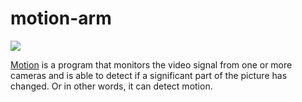 motion-arm
==========

![](https://badge.imagelayers.io/vimagick/motion-arm:latest.svg)

[Motion][1] is a program that monitors the video signal from one or more cameras
and is able to detect if a significant part of the picture has changed. Or in
other words, it can detect motion.

[1]: http://lavrsen.dk/foswiki/bin/view/Motion/WebHome
